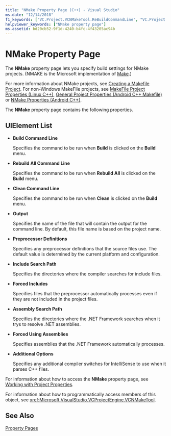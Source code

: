 ```yaml
---
title: "NMake Property Page (C++) - Visual Studio"
ms.date: "12/14/2018"
f1_keywords: ["VC.Project.VCNMakeTool.ReBuildCommandLine", "VC.Project.VCNMakeTool.CleanCommandLine", "VC.Project.VCNMakeTool.Output", "VC.Project.VCNMakeTool.BuildCommandLine"]
helpviewer_keywords: ["NMake property page"]
ms.assetid: bd20cb52-9f1d-4240-b4fc-4f43205ac94b
---
```

# NMake Property Page

The **NMake** property page lets you specify build settings for NMake projects. (NMAKE is the Microsoft implementation of [Make](https://wikipedia.org/wiki/Make_(software)).)

For more information about NMake projects, see [Creating a Makefile Project](creating-a-makefile-project.md). For non-Windows MakeFile projects, see [MakeFile Project Properties (Linux C++)](../../linux/prop-pages/makefile-linux.md), [General Project Properties (Android C++ Makefile)](/visualstudio/cross-platform/general-makefile-android-prop-page) or [NMake Properties (Android C++)](/visualstudio/cross-platform/nmake-android-prop-page).

The **NMake** property page contains the following properties.

## UIElement List

- **Build Command Line**

   Specifies the command to be run when **Build** is clicked on the **Build** menu.

- **Rebuild All Command Line**

   Specifies the command to be run when **Rebuild All** is clicked on the **Build** menu.

- **Clean Command Line**

   Specifies the command to be run when **Clean** is clicked on the **Build** menu.

- **Output**

   Specifies the name of the file that will contain the output for the command line. By default, this file name is based on the project name.

- **Preprocessor Definitions**

   Specifies any preprocessor definitions that the source files use. The default value is determined by the current platform and configuration.

- **Include Search Path**

   Specifies the directories where the compiler searches for include files.

- **Forced Includes**

   Specifies files that the preprocessor automatically processes even if they are not included in the project files.

- **Assembly Search Path**

   Specifies the directories where the .NET Framework searches when it trys to resolve .NET assemblies.

- **Forced Using Assemblies**

   Specifies assemblies that the .NET Framework automatically processes.

- **Additional Options**

   Specifies any additional compiler switches for IntelliSense to use when it parses C++ files.

For information about how to access the **NMake** property page, see [Working with Project Properties](../working-with-project-properties.md).

For information about how to programmatically access members of this object, see <xref:Microsoft.VisualStudio.VCProjectEngine.VCNMakeTool>.

## See Also

[Property Pages](property-pages-visual-cpp.md)<br>
